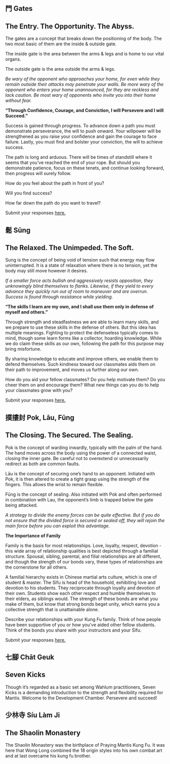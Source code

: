 <section id='r4-mind1-desc'>

# 門 Gates
## The Entry.  The Opportunity.  The Abyss.

The gates are a concept that breaks down the positioning of the body.  The two most basic of them are the inside & outside gate.  

The inside gate is the area between the arms & legs and is home to our vital organs.  

The outside gate is the area outside the arms & legs.  

*Be wary of the opponent who approaches your home, for even while they remain outside their attacks may penetrate your walls.  Be more wary of the opponent who enters your home unannounced, for they are reckless and lack caution.  Be most wary of opponents who invite you into their home without fear.*
</section>


<section id='r4-mind1-tasks'>

**“Through Confidence, Courage, and Conviction, I will Persevere and I will Succeed.”**

Success is gained through progress.  To advance down a path you must demonstrate perseverance, the will to push onward.  Your willpower will be strengthened as you raise your confidence and gain the courage to face failure.  Lastly, you must find and bolster your conviction, the will to achieve success.  

The path is long and arduous.  There will be times of standstill where it seems that you’ve reached the end of your rope.  But should you demonstrate patience, focus on these tenets, and continue looking forward, then progress will surely follow.
 
How do you feel about the path in front of you?  

Will you find success?  

How far down the path do you want to travel?

Submit your responses <a href="">here.</a>
</section>



<section id='r4-mind2-desc'>

# 鬆 Sūng
## The Relaxed.  The Unimpeded.  The Soft.

Sung is the concept of being void of tension such that energy may flow uninterrupted.  It is a state of relaxation where there is no tension, yet the body may still move however it desires.

*If a smaller force acts bullish and aggressively resists opposition, they unknowingly blind themselves to flanks.  Likewise, if they yield to every advance they quickly run out of room to maneuver and are overrun.  Success is found through resistance while yielding.*
</section>


<section id='r4-mind2-tasks'>

**“The skills I learn are my own, and I shall use them only in defense of myself and others.”**

Through strength and steadfastness we are able to learn many skills, and we prepare to use these skills in the defense of others.  But this idea has multiple meanings.  Fighting to protect the defenseless typically comes to mind, though some learn forms like a collector, hoarding knowledge.  While we do claim these skills as our own, following the path for this purpose may bring misfortune.

By sharing knowledge to educate and improve others, we enable them to defend themselves.  Such kindness toward our  classmates aids them on their path to improvement, and moves us further along our own.

How do you aid your fellow classmates?  Do you help motivate them?  Do you cheer them on and encourage them?  What new things can you do to help your classmates grow with you?

Submit your responses <a href="">here.</a>
</section>


<section id='r4-mind3-desc'>

# 撲摟封 Pok, Lāu, Fūng
## The Closing.  The Secured.  The Sealing.

Pok is the concept of warding inwardly, typically with the palm of the hand.  The hand moves across the body using the power of a connected waist, closing the inner gate.  Be careful not to overextend or unnecessarily redirect as both are common faults.

Lāu is the concept of securing one’s hand to an opponent.  Initiated with Pok, it is then altered to create a tight grasp using the strength of the fingers.  This allows the wrist to remain flexible.

Fūng is the concept of sealing.  Also initiated with Pok and often performed in combination with Lau, the opponent’s limb is trapped below the gate being attacked.

*A strategy to divide the enemy forces can be quite effective.  But if you do not ensure that the divided force is secured or sealed off, they will rejoin the main force before you can exploit this advantage.*
</section>


<section id='r4-mind3-tasks'>

**The Importance of Family**

Family is the basis for most relationships.  Love, loyalty, respect, devotion - this wide array of relationship qualities is best depicted through a familial structure.  Spousal, sibling, parental, and filial relationships are all different, and though the strength of our bonds vary, these types of relationships are the cornerstone for all others.

A familial hierarchy exists in Chinese martial arts culture, which is one of student & master.  The Sifu is head of the household, exhibiting love and devotion to his students.  They reciprocate through loyalty and devotion of their own.  Students show each other respect and humble themselves to their elders, as siblings would.  The strength of these bonds are what you make of them, but know that strong bonds beget unity, which earns you a collective strength that is unattainable alone.

Describe your relationships with your Kung Fu family.  Think of how people have been supportive of you or how you’ve aided other fellow students.  Think of the bonds you share with your instructors and your Sifu.

Submit your responses <a href="">here.</a>
</section>



<section id='r4-tech1-desc'>

# 七腳 Chāt Geuk
## Seven Kicks

Though it’s regarded as a basic set among Wahlum practitioners, Seven Kicks is a demanding introduction to the strength and flexibility required for Mantis.  Welcome to the Development Chamber.  Persevere and succeed!
</section>


<section id='r4-manual-desc'>

# 少林寺 Síu Làm Ji
## The Shaolin Monastery

The Shaolin Monastery was the birthplace of Praying Mantis Kung Fu.  It was here that Wong Long combined the 18 origin styles into his own combat art and at last overcame his kung fu brother.
</section>